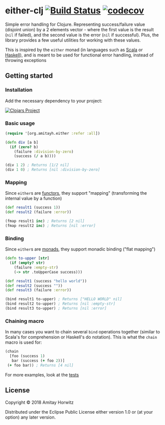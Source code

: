 # either-clj [![Build Status](https://travis-ci.org/amitayh/either-clj.svg?branch=master)](https://travis-ci.org/amitayh/either-clj) [![codecov](https://codecov.io/gh/amitayh/either-clj/branch/master/graph/badge.svg)](https://codecov.io/gh/amitayh/either-clj)

Simple error handling for Clojure. Representing success/failure value (disjoint union)
by a 2 elements vector - where the first value is the result (`nil` if failed), and the second
value is the error (`nil` if successful). Plus, the library provides a few useful utilities for
working with these values.

This is inspired by the `either` monad (in languages such as [Scala](http://www.scala-lang.org/api/2.12.0/scala/util/Either.html)
or [Haskell](https://hackage.haskell.org/package/base-4.10.1.0/docs/Data-Either.html)), and is
meant to be used for functional error handling, instead of throwing exceptions

## Getting started

### Installation

Add the necessary dependency to your project:

[![Clojars Project](https://img.shields.io/clojars/v/org.amitayh/either.svg)](https://clojars.org/org.amitayh/either)

### Basic usage

```clojure
(require '[org.amitayh.either :refer :all])

(defn div [a b]
  (if (zero? b)
    (failure :division-by-zero)
    (success (/ a b))))

(div 1 2) ; Returns [1/2 nil]
(div 1 0) ; Returns [nil :division-by-zero]
```

### Mapping

Since `either`s are [functors](https://en.wikipedia.org/wiki/Functor), they support "mapping"
(transforming the internal value by a function)

```clojure
(def result1 (success 1))
(def result2 (failure :error))

(fmap result1 inc) ; Returns [2 nil]
(fmap result2 inc) ; Returns [nil :error]
```

### Binding

Since `either`s are [monads](https://en.wikipedia.org/wiki/Monad_(functional_programming)),
they support monadic binding ("flat mapping")

```clojure
(defn to-upper [str]
  (if (empty? str)
    (failure :empty-str)
    (-> str .toUpperCase success)))

(def result1 (success "hello world"))
(def result2 (success ""))
(def result3 (failure :error))

(bind result1 to-upper) ; Returns ["HELLO WORLD" nil]
(bind result2 to-upper) ; Returns [nil :empty-str]
(bind result3 to-upper) ; Returns [nil :error]
```

### Chaining macro

In many cases you want to chain several `bind` operations together (similar to Scala's for
comprehension or Haskell's do notation). This is what the `chain` macro is used for:

```clojure
(chain
  [foo (success 1)
   bar (success (+ foo 2))]
 (+ foo bar)) ; Returns [4 nil]
```

For more examples, look at the [tests](test/org/amitayh/either_test.clj)

## License

Copyright © 2018 Amitay Horwitz

Distributed under the Eclipse Public License either version 1.0 or (at
your option) any later version.
